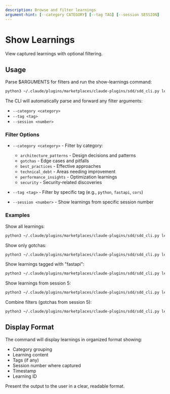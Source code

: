 ```yaml
---
description: Browse and filter learnings
argument-hint: [--category CATEGORY] [--tag TAG] [--session SESSION]
---
```


# Show Learnings

View captured learnings with optional filtering.

## Usage

Parse $ARGUMENTS for filters and run the show-learnings command:

```bash
python3 ~/.claude/plugins/marketplaces/claude-plugins/sdd/sdd_cli.py learn-show "$@"
```

The CLI will automatically parse and forward any filter arguments:
- `--category <category>`
- `--tag <tag>`
- `--session <number>`

### Filter Options

- `--category <category>` - Filter by category:
  - `architecture_patterns` - Design decisions and patterns
  - `gotchas` - Edge cases and pitfalls
  - `best_practices` - Effective approaches
  - `technical_debt` - Areas needing improvement
  - `performance_insights` - Optimization learnings
  - `security` - Security-related discoveries

- `--tag <tag>` - Filter by specific tag (e.g., `python`, `fastapi`, `cors`)

- `--session <number>` - Show learnings from specific session number

### Examples

Show all learnings:
```bash
python3 ~/.claude/plugins/marketplaces/claude-plugins/sdd/sdd_cli.py learn-show
```

Show only gotchas:
```bash
python3 ~/.claude/plugins/marketplaces/claude-plugins/sdd/sdd_cli.py learn-show --category gotchas
```

Show learnings tagged with "fastapi":
```bash
python3 ~/.claude/plugins/marketplaces/claude-plugins/sdd/sdd_cli.py learn-show --tag fastapi
```

Show learnings from session 5:
```bash
python3 ~/.claude/plugins/marketplaces/claude-plugins/sdd/sdd_cli.py learn-show --session 5
```

Combine filters (gotchas from session 5):
```bash
python3 ~/.claude/plugins/marketplaces/claude-plugins/sdd/sdd_cli.py learn-show --category gotchas --session 5
```

## Display Format

The command will display learnings in organized format showing:
- Category grouping
- Learning content
- Tags (if any)
- Session number where captured
- Timestamp
- Learning ID

Present the output to the user in a clear, readable format.
